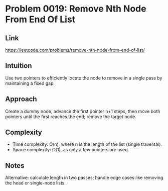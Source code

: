 # Problem 0019: Remove Nth Node From End Of List

## Link
https://leetcode.com/problems/remove-nth-node-from-end-of-list/

## Intuition
Use two pointers to efficiently locate the node to remove in a single pass by maintaining a fixed gap.

## Approach
Create a dummy node, advance the first pointer n+1 steps, then move both pointers until the first reaches the end; remove the target node.

## Complexity
- Time complexity: O(n), where n is the length of the list (single traversal).
- Space complexity: O(1), as only a few pointers are used.

## Notes
Alternative: calculate length in two passes; handle edge cases like removing the head or single-node lists.

